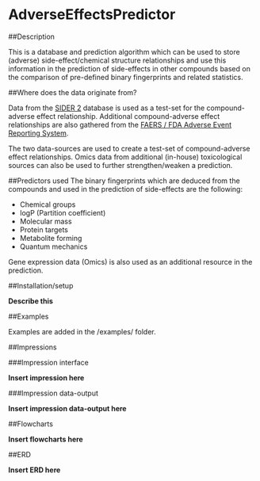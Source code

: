 AdverseEffectsPredictor
==========

##Description

This is a database and prediction algorithm which can be used to store (adverse) side-effect/chemical structure relationships and use this information in the prediction of side-effects in other compounds based on the comparison of pre-defined binary fingerprints and related statistics.

##Where does the data originate from?

Data from the [SIDER 2](http://sideeffects.embl.de/) database is used as a test-set for the compound-adverse effect relationship. Additional compound-adverse effect relationships are also gathered from the [FAERS / FDA Adverse Event Reporting System](http://www.fda.gov/Drugs/GuidanceComplianceRegulatoryInformation/Surveillance/AdverseDrugEffects/default.htm).

The two data-sources are used to create a test-set of compound-adverse effect relationships. Omics data from additional (in-house) toxicological sources can also be used to further strengthen/weaken a prediction.

##Predictors used
The binary fingerprints which are deduced from the compounds and used in the prediction of side-effects are the following:
- Chemical groups
- logP  (Partition coefficient)
- Molecular mass
- Protein targets
- Metabolite forming
- Quantum mechanics

Gene expression data (Omics) is also used as an additional resource in the prediction.

##Installation/setup

**Describe this**

##Examples

Examples are added in the /examples/ folder.

##Impressions

###Impression interface

**Insert impression here**

###Impression data-output

**Insert impression data-output here**

##Flowcharts 

**Insert flowcharts here**

##ERD

**Insert ERD here**
